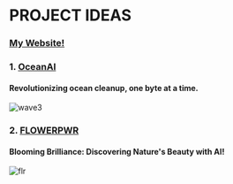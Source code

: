 # PROJECT IDEAS
### [My Website!](https://kendallmig.github.io/KendallMignerey/)

### 1. [OceanAI](https://github.com/kendallmig/KendallMignerey/tree/main/OceanAI)
#### Revolutionizing ocean cleanup, one byte at a time.
![wave3](https://user-images.githubusercontent.com/122500011/233528490-09dc485c-244e-4939-ab7c-c3a1bac4161a.jpg)


### 2. [FLOWERPWR](https://github.com/kendallmig/KendallMignerey/tree/main/FLOWERPWR)
#### Blooming Brilliance: Discovering Nature's Beauty with AI!
![flr](https://user-images.githubusercontent.com/122500011/233530002-1419a8bc-4993-42aa-9eda-54ba4a1f06d4.png)
